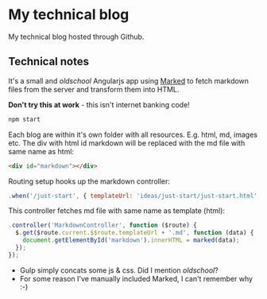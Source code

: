 ﻿# My technical blog

My technical blog hosted through Github.

## Technical notes

It's a small and *oldschool* Angularjs app using [Marked](https://github.com/markedjs/marked) to fetch markdown files from the server and transform them into HTML.

**Don't try this at work** - this isn't internet banking code!

```cmd
npm start
```

Each blog are within it's own folder with all resources.  E.g. html, md, images etc.  The div with html id markdown will be replaced with the md file with same name as html:

```html
<div id="markdown"></div>
```

Routing setup hooks up the markdown controller:

```js
.when('/just-start', { templateUrl: 'ideas/just-start/just-start.html', controller: 'MarkdownController' })
```

This controller fetches md file with same name as template (html):

```js
.controller('MarkdownController', function ($route) {
  $.get($route.current.$$route.templateUrl + '.md', function (data) {
    document.getElementById('markdown').innerHTML = marked(data);
  });
});
```

* Gulp simply concats some js & css.  Did I mention *oldschool*?
* For some reason I've manually included Marked, I can't remember why :-)
